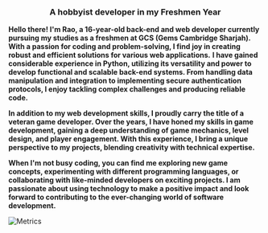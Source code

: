 <h3 align="center">A hobbyist developer in my Freshmen Year</h3>

**Hello there! I'm Rao, a 16-year-old back-end and web developer currently pursuing my studies as a freshmen at GCS (Gems Cambridge Sharjah). With a passion for coding and problem-solving, I find joy in creating robust and efficient solutions for various web applications.**
**I have gained considerable experience in Python, utilizing its versatility and power to develop functional and scalable back-end systems. From handling data manipulation and integration to implementing secure authentication protocols, I enjoy tackling complex challenges and producing reliable code.**

**In addition to my web development skills, I proudly carry the title of a veteran game developer. Over the years, I have honed my skills in game development, gaining a deep understanding of game mechanics, level design, and player engagement. With this experience, I bring a unique perspective to my projects, blending creativity with technical expertise.**

**When I'm not busy coding, you can find me exploring new game concepts, experimenting with different programming languages, or collaborating with like-minded developers on exciting projects. I am passionate about using technology to make a positive impact and look forward to contributing to the ever-changing world of software development.**

![Metrics](https://metrics.lecoq.io/Aby-ss?template=classic&isocalendar=1&introduction=1&achievements=1&repositories=1&habits=1&code=1&base=header%2C%20activity%2C%20community%2C%20repositories%2C%20metadata&base.indepth=false&base.hireable=false&base.skip=false&repositories.batch=100&repositories.forks=false&repositories.affiliations=owner&isocalendar=false&isocalendar.duration=full-year&habits=false&habits.from=200&habits.days=14&habits.facts=true&habits.charts=false&habits.charts.type=classic&habits.trim=false&habits.languages.limit=8&habits.languages.threshold=0%25&repositories=false&repositories.featured=Aby-ss%2FConnectWave%2C%20Aby-ss%2FSDG-GOALS-Business%2C%20Aby-ss%2FAG-ZONE&repositories.pinned=0&repositories.starred=0&repositories.random=0&repositories.order=featured%2C%20pinned%2C%20starred%2C%20random&achievements=false&achievements.threshold=C&achievements.secrets=true&achievements.display=detailed&achievements.limit=0&code=false&code.lines=20&code.load=400&code.days=3&code.visibility=public&code.languages=python&introduction=false&introduction.title=true&config.timezone=Asia%2FDubai)

